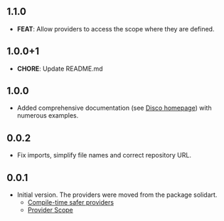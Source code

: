 ## 1.1.0

- **FEAT**: Allow providers to access the scope where they are defined.

## 1.0.0+1

- **CHORE**: Update README.md

## 1.0.0

- Added comprehensive documentation (see [Disco homepage](https://disco.mariuti.com)) with numerous examples.

## 0.0.2

- Fix imports, simplify file names and correct repository URL.

## 0.0.1

- Initial version. The providers were moved from the package solidart.
  - [Compile-time safer providers](https://github.com/nank1ro/solidart/pull/101)
  - [Provider Scope](https://github.com/nank1ro/solidart/pull/103)
